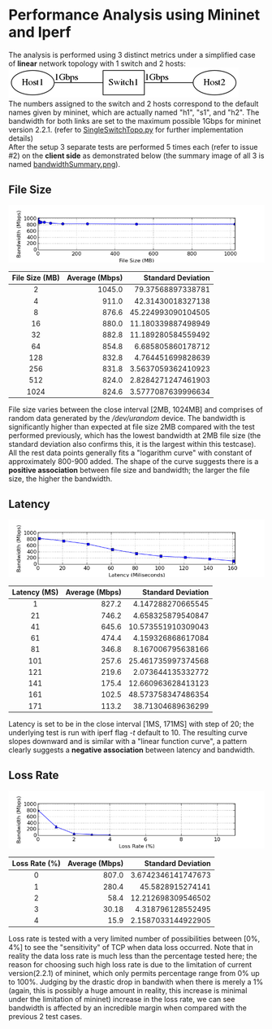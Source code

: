 # Performance Analysis using Mininet and Iperf
The analysis is performed using 3 distinct metrics under a simplified case of
**linear** network topology with 1 switch and 2 hosts:  
![topo](./doc/SingleSwitchTopo.png)  
The numbers assigned to the switch and 2 hosts correspond to the default names
given by mininet, which are actually named "h1", "s1", and "h2".
The bandwidth for both links are set to the maximum possible 1Gbps for mininet
version 2.2.1.
(refer to [SingleSwitchTopo.py](./SingleSwitchTopo.py) for further
 implementation details)  
After the setup 3 separate tests are performed 5 times each (refer to issue #2)
on the **client side** as demonstrated below
(the summary image of all 3 is named
 [bandwidthSummary.png](./doc/bandwidthSummary.png)).

## File Size
![fileSizePlot](./doc/fileSizePlot.png)

| File Size (MB) | Average (Mbps) | Standard Deviation  |
|:--------------:| --------------:| -------------------:|
| 2              | 1045.0         |  79.37568897338781  |
| 4              | 911.0          |  42.31430018327138  |
| 8              | 876.6          |  45.224993090104505 |
| 16             | 880.0          |  11.180339887498949 |
| 32             | 882.8          |  11.189280584559492 |
| 64             | 854.8          |  6.685805860178712  |
| 128            | 832.8          |  4.764451699828639  |
| 256            | 831.8          |  3.5637059362410923 |
| 512            | 824.0          |  2.8284271247461903 |
| 1024           | 824.6          |  3.5777087639996634 |

File size varies between the close interval [2MB, 1024MB] and comprises of
random data generated by the */dev/urandom* device. The bandwidth is
significantly higher than expected at file size 2MB compared with the test
performed previously, which has the lowest bandwidth at 2MB file size
(the standard deviation also confirms this, it is the largest within this
 testcase). All the rest data points generally fits a "logarithm curve" with
constant of approximately 800-900 added. The shape of the curve suggests there
is a **positive association** between file size and bandwidth; the larger the
file size, the higher the bandwidth.

## Latency
![latencyPlot](./doc/latencyPlot.png)

| Latency (MS) | Average (Mbps) | Standard Deviation   |
|:------------:| --------------:| --------------------:|
| 1            | 827.2          | 4.147288270665545    |
| 21           | 746.2          | 4.658325879540847    |
| 41           | 645.6          | 10.573551910309043   |
| 61           | 474.4          | 4.159326868617084    |
| 81           | 346.8          | 8.167006795638166    |
| 101          | 257.6          | 25.461735997374568   |
| 121          | 219.6          | 2.073644135332772    |
| 141          | 175.4          | 12.660963628413123   |
| 161          | 102.5          | 48.573758347486354   |
| 171          | 113.2          | 38.71304689636299    |

Latency is set to be in the close interval [1MS, 171MS] with step of 20;
the underlying test is run with iperf flag *-t* default to 10.
The resulting curve slopes downward and is similar with a
"linear function curve", a pattern clearly suggests a **negative association** 
between latency and bandwidth.

## Loss Rate
![lossPlot](./doc/lossPlot.png)

| Loss Rate (%) | Average (Mbps) | Standard Deviation   |
|:-------------:| --------------:| --------------------:|
| 0             | 807.0          | 3.6742346141747673   |
| 1             | 280.4          | 45.5828915274141     |
| 2             | 58.4           | 12.212698309546502   |
| 3             | 30.18          | 4.318796128552495    |
| 4             | 15.9           | 2.1587033144922905   |

Loss rate is tested with a very limited number of possibilities between
[0%, 4%] to see the "sensitivity" of TCP when data loss occurred. Note that
in reality the data loss rate is much less than the percentage tested here;
the reason for choosing such high loss rate is due to the limitation of current
version(2.2.1) of mininet, which only permits percentage range from 0% up to
100%. Judging by the drastic drop in bandwith when there is merely a 1% (again,
this is possibly a huge amount in reality, this increase is minimal under the
limitation of mininet) increase in the loss rate, we can see bandwidth is
affected by an incredible margin when compared with the previous 2 test cases.

